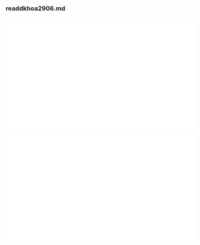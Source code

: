 ### readdkhoa2906.md

<a href="https://github.com/dkhoa2906/github-stats">
<img src="https://github.com/dkhoa2906/github-stats/blob/master/generated/overview.svg#gh-dark-mode-only" />
<img src="https://github.com/dkhoa2906/github-stats/blob/master/generated/languages.svg#gh-dark-mode-only" />
</a>

